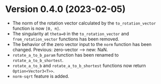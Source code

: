 # Version 0.4.0 (2023-02-05)

* The norm of the rotation vector  calculated by the `to_rotation_vector` function is now `[0, π]`.
* The singularity at `theta=0` in the `to_rotation_vector` and `from_rotation_vector` functions has been removed.
* The behavior of the zero vector input to the `norm` function has been changed. Previous: zero-vector --> new: NaN.
* `rotate_a_to_b_param` function has been renamed to `rotate_a_to_b_shortest`.
* `rotate_a_to_b` and `rotate_a_to_b_shortest` functions now return `Option<Vector3<T>>`.
* `norm-sqrt` feature is added.